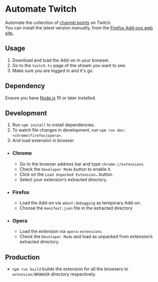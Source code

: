 # Automate Twitch

Automate the collection of [channel points](https://help.twitch.tv/s/article/channel-points-guide) on Twitch.  
You can install the latest version manually, from the [Firefox Add-ons web site.](https://addons.mozilla.org/en-US/firefox/addon/automate-twitch/)

## Usage

1. Download and load the Add-on in your browser.
2. Go to the `twitch.tv` page of the stream you want to see.
3. Make sure you are logged in and it's go.

## Dependency

Ensure you have [Node.js](https://nodejs.org) 10 or later installed.

## Development

1. Run `npm install` to install dependencies.
2. To watch file changes in development, run `npm run dev:<chrome|firefox|opera>`.
3. And load extension in browser

  - ### Chrome

    - Go to the browser address bar and type `chrome://extensions`
    - Check the `Developer Mode` button to enable it.
    - Click on the `Load Unpacked Extension…` button.
    - Select your extension’s extracted directory.

  - ### Firefox

    - Load the Add-on via `about:debugging` as temporary Add-on.
    - Choose the `manifest.json` file in the extracted directory

  - ### Opera

    - Load the extension via `opera:extensions`
    - Check the `Developer Mode` and load as unpacked from extension’s extracted directory.

## Production

- `npm run build` builds the extension for all the browsers to `extension/BROWSER` directory respectively.
